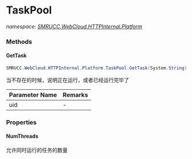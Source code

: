 ﻿# TaskPool
_namespace: [SMRUCC.WebCloud.HTTPInternal.Platform](./index.md)_





### Methods

#### GetTask
```csharp
SMRUCC.WebCloud.HTTPInternal.Platform.TaskPool.GetTask(System.String)
```
当不存在的时候，说明正在运行，或者已经运行完毕了

|Parameter Name|Remarks|
|--------------|-------|
|uid|-|



### Properties

#### NumThreads
允许同时运行的任务的数量
